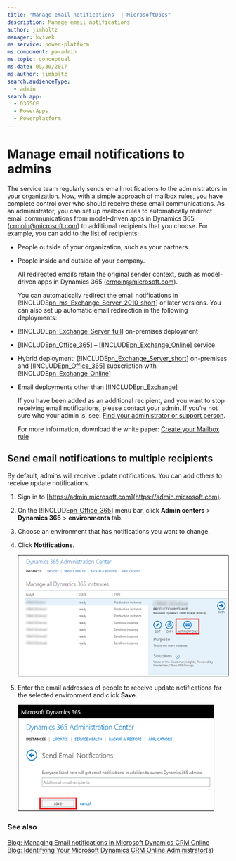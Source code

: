 ```yaml
---
title: "Manage email notifications  | MicrosoftDocs"
description: Manage email notifications
author: jimholtz
manager: kvivek
ms.service: power-platform
ms.component: pa-admin
ms.topic: conceptual
ms.date: 09/30/2017
ms.author: jimholtz
search.audienceType: 
  - admin
search.app: 
  - D365CE
  - PowerApps
  - Powerplatform
---
```

# Manage email notifications to admins

The service team regularly sends email notifications to the administrators in your  organization. Now, with a simple approach of mailbox rules, you have complete control over who should receive these email communications. As an administrator, you can set up mailbox rules to automatically redirect email communications from model-driven apps in Dynamics 365, (crmoln@microsoft.com) to additional recipients that you choose. For example, you can add to the list of recipients:  
  
- People outside of your organization, such as your partners.  
  
- People inside and outside of your company.  
  
  All redirected emails retain the original sender context, such as model-driven apps in Dynamics 365 (crmoln@microsoft.com).  
  
  You can automatically redirect the email notifications in [!INCLUDE[pn_ms_Exchange_Server_2010_short](../includes/pn-ms-exchange-server-2010-short.md)] or later versions. You can also set up automatic email redirection in the following deployments:  
  
- [!INCLUDE[pn_Exchange_Server_full](../includes/pn-exchange-server-full.md)] on-premises deployment  
  
- [!INCLUDE[pn_Office_365](../includes/pn-office-365.md)] – [!INCLUDE[pn_Exchange_Online](../includes/pn-exchange-online.md)] service  
  
- Hybrid deployment: [!INCLUDE[pn_Exchange_Server_short](../includes/pn-exchange-server-short.md)] on-premises and [!INCLUDE[pn_Office_365](../includes/pn-office-365.md)] subscription with [!INCLUDE[pn_Exchange_Online](../includes/pn-exchange-online.md)]  
  
- Email deployments other than [!INCLUDE[pn_Exchange](../includes/pn-exchange.md)]  
  
  If you have been added as an additional recipient, and you want to stop receiving email notifications, please contact your admin. If you’re not sure who your  admin is, see: [Find your administrator or support person](https://docs.microsoft.com/powerapps/user/find-admin).  
  
  For more information, download the white paper: [Create your Mailbox rule](https://download.microsoft.com/download/D/1/A/D1A64A1D-FD55-43E4-AD71-9D32D16E5F9E/Create%20your%20Mailbox%20rule.docx)  
  
<a name="BKMK_SendEmailNotifications"></a>   
## Send email notifications to multiple recipients  
 By default, admins will receive update notifications. You can add others to receive update notifications.  
  
1. Sign in to [https://admin.microsoft.com](https://admin.microsoft.com).  
  
2. On the [!INCLUDE[pn_Office_365](../includes/pn-office-365.md)] menu bar, click **Admin centers** > **Dynamics 365** > **environments** tab.  
  
3. Choose an environment that has notifications you want to change.  
  
4. Click **Notifications**.  
  
   ![Notifications button](../admin/media/customer-driven-update-notifications.png "Notifications button")  
  
5. Enter the email addresses of people to receive update notifications for the selected environment and click **Save**.  
  
   ![Send Email Notifications](../admin/media/customer-driven-updatesendemailnotifications.PNG "Send Email Notifications")  
  
### See also   
 [Blog: Managing Email notifications in Microsoft Dynamics CRM Online](https://blogs.msdn.com/b/crm/archive/2014/05/27/how-do-i-start-receiving-notification.aspx)   
 [Blog: Identifying Your Microsoft Dynamics CRM Online Administrator(s)](https://blogs.msdn.com/b/crm/archive/2014/05/27/how-to-identify-the-system-administrator-s-in-your-org-who-currently-receive-notifications.aspx)
